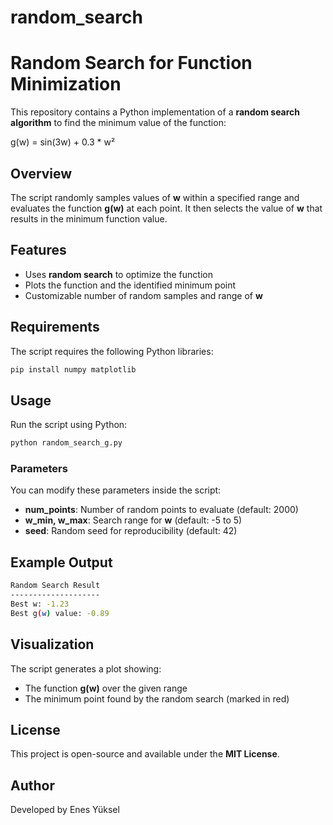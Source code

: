# random_search
# Random Search for Function Minimization

This repository contains a Python implementation of a **random search algorithm** to find the minimum value of the function:

g(w) = sin(3w) + 0.3 * w²

## Overview
The script randomly samples values of **w** within a specified range and evaluates the function **g(w)** at each point. It then selects the value of **w** that results in the minimum function value.

## Features
- Uses **random search** to optimize the function
- Plots the function and the identified minimum point
- Customizable number of random samples and range of **w**

## Requirements
The script requires the following Python libraries:

```bash
pip install numpy matplotlib
```

## Usage
Run the script using Python:

```bash
python random_search_g.py
```

### Parameters
You can modify these parameters inside the script:
- **num_points**: Number of random points to evaluate (default: 2000)
- **w_min, w_max**: Search range for **w** (default: -5 to 5)
- **seed**: Random seed for reproducibility (default: 42)

## Example Output
```bash
Random Search Result
--------------------
Best w: -1.23
Best g(w) value: -0.89
```

## Visualization
The script generates a plot showing:
- The function **g(w)** over the given range
- The minimum point found by the random search (marked in red)

## License
This project is open-source and available under the **MIT License**.

## Author
Developed by Enes Yüksel


